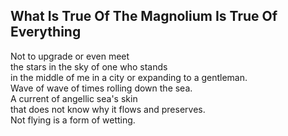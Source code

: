 What Is True Of The Magnolium Is True Of Everything
---------------------------------------------------
Not to upgrade or even meet  
the stars in the sky of one who stands  
in the middle of me in a city or expanding to a gentleman.  
Wave of wave of times rolling down the sea.  
A current of angellic sea's skin  
that does not know why it flows and preserves.  
Not flying is a form of wetting.  
